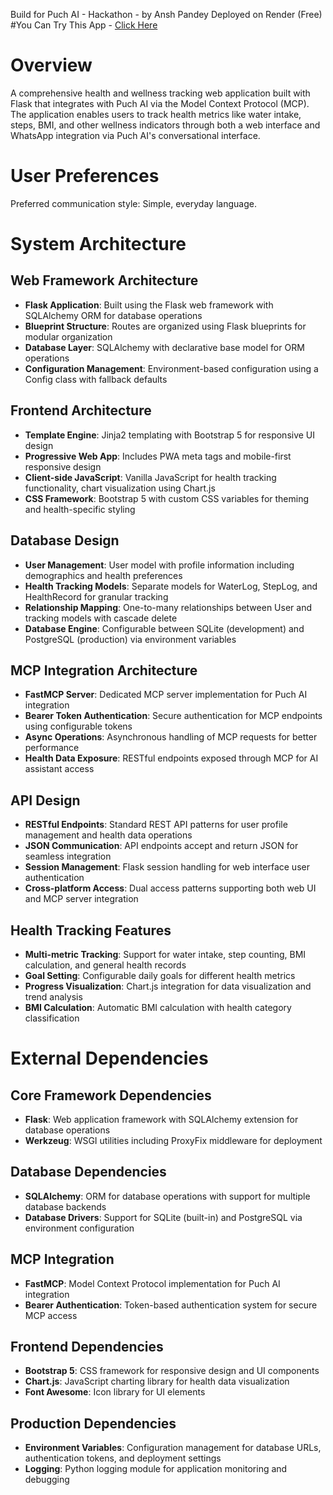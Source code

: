 Build for Puch AI - Hackathon - by Ansh Pandey
Deployed on Render (Free)
#You Can Try This App - [Click Here](https://healthgenniebyansh-pandey.onrender.com/)

# Overview

A comprehensive health and wellness tracking web application built with Flask that integrates with Puch AI via the Model Context Protocol (MCP). The application enables users to track health metrics like water intake, steps, BMI, and other wellness indicators through both a web interface and WhatsApp integration via Puch AI's conversational interface.

# User Preferences

Preferred communication style: Simple, everyday language.

# System Architecture

## Web Framework Architecture
- **Flask Application**: Built using the Flask web framework with SQLAlchemy ORM for database operations
- **Blueprint Structure**: Routes are organized using Flask blueprints for modular organization
- **Database Layer**: SQLAlchemy with declarative base model for ORM operations
- **Configuration Management**: Environment-based configuration using a Config class with fallback defaults

## Frontend Architecture
- **Template Engine**: Jinja2 templating with Bootstrap 5 for responsive UI design
- **Progressive Web App**: Includes PWA meta tags and mobile-first responsive design
- **Client-side JavaScript**: Vanilla JavaScript for health tracking functionality, chart visualization using Chart.js
- **CSS Framework**: Bootstrap 5 with custom CSS variables for theming and health-specific styling

## Database Design
- **User Management**: User model with profile information including demographics and health preferences
- **Health Tracking Models**: Separate models for WaterLog, StepLog, and HealthRecord for granular tracking
- **Relationship Mapping**: One-to-many relationships between User and tracking models with cascade delete
- **Database Engine**: Configurable between SQLite (development) and PostgreSQL (production) via environment variables

## MCP Integration Architecture
- **FastMCP Server**: Dedicated MCP server implementation for Puch AI integration
- **Bearer Token Authentication**: Secure authentication for MCP endpoints using configurable tokens
- **Async Operations**: Asynchronous handling of MCP requests for better performance
- **Health Data Exposure**: RESTful endpoints exposed through MCP for AI assistant access

## API Design
- **RESTful Endpoints**: Standard REST API patterns for user profile management and health data operations
- **JSON Communication**: API endpoints accept and return JSON for seamless integration
- **Session Management**: Flask session handling for web interface user authentication
- **Cross-platform Access**: Dual access patterns supporting both web UI and MCP server integration

## Health Tracking Features
- **Multi-metric Tracking**: Support for water intake, step counting, BMI calculation, and general health records
- **Goal Setting**: Configurable daily goals for different health metrics
- **Progress Visualization**: Chart.js integration for data visualization and trend analysis
- **BMI Calculation**: Automatic BMI calculation with health category classification

# External Dependencies

## Core Framework Dependencies
- **Flask**: Web application framework with SQLAlchemy extension for database operations
- **Werkzeug**: WSGI utilities including ProxyFix middleware for deployment

## Database Dependencies
- **SQLAlchemy**: ORM for database operations with support for multiple database backends
- **Database Drivers**: Support for SQLite (built-in) and PostgreSQL via environment configuration

## MCP Integration
- **FastMCP**: Model Context Protocol implementation for Puch AI integration
- **Bearer Authentication**: Token-based authentication system for secure MCP access

## Frontend Dependencies
- **Bootstrap 5**: CSS framework for responsive design and UI components
- **Chart.js**: JavaScript charting library for health data visualization
- **Font Awesome**: Icon library for UI elements

## Production Dependencies
- **Environment Variables**: Configuration management for database URLs, authentication tokens, and deployment settings
- **Logging**: Python logging module for application monitoring and debugging
